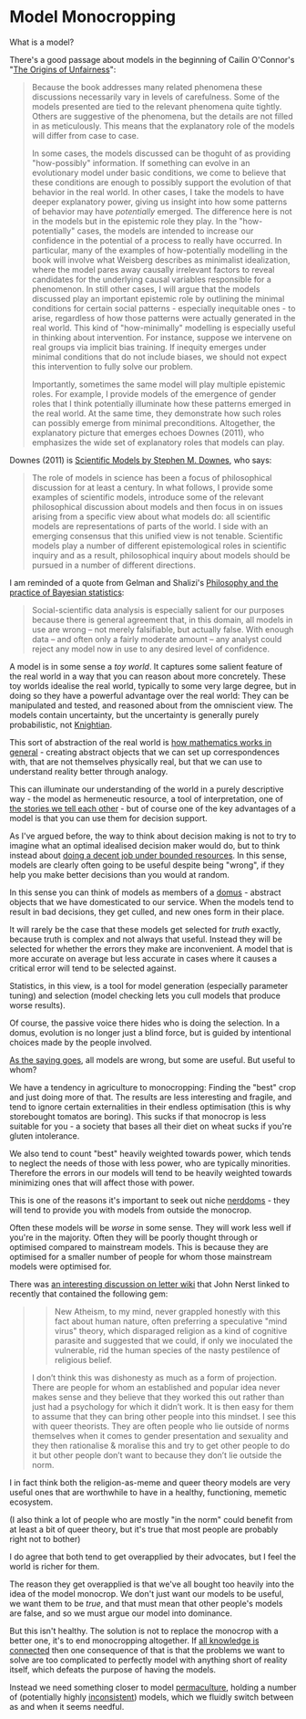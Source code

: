 # Model Monocropping

What is a model?

There's a good passage about models in the beginning of Cailin O'Connor's "[The Origins of Unfairness](https://amzn.to/3c3Ap2Z)":

> Because the book addresses many related phenomena these discussions necessarily vary in levels of carefulness. Some of the models presented are tied to the relevant phenomena quite tightly. Others are suggestive of the phenomena, but the details are not filled in as meticulously. This means that the explanatory role of the models will differ from case to case.
>
> In some cases, the models discussed can be thoguht of as providing "how-possibly" information. If something can evolve in an evolutionary model under basic conditions, we come to believe that these conditions are enough to possibly support the evolution of that behavior in the real world. In other cases, I take the models to have deeper explanatory power, giving us insight into how some patterns of behavior may have *potentially* emerged. The difference here is not in the models but in the epistemic role they play. In the "how-potentially" cases, the models are intended to increase our confidence in the potential of a process to really have occurred. In particular, many of the examples of how-potentially modelling in the book will involve what Weisberg describes as minimalist  idealization, where the model pares away causally irrelevant factors to reveal candidates for the underlying causal variables responsible for a phenomenon. In still other cases, I will argue that the models discussed play an important epistemic role by outlining the minimal conditions for certain social patterns - especially inequitable ones - to arise, regardless of how those patterns were actually generated in the real world. This kind of "how-minimally" modelling is especially useful in thinking about intervention. For instance, suppose we intervene on real groups via implicit bias training. If inequity emerges under minimal conditions that do not include biases, we should not expect this intervention to fully solve our problem.
>
> Importantly, sometimes the same model will play multiple epistemic roles. For example, I provide models of the emergence of gender roles that I think potentially illuminate how these patterns emerged in the real world. At the same time, they demonstrate how such roles can possibly emerge from minimal preconditions. Altogether, the explanatory picture that emerges echoes Downes (2011), who emphasizes the wide set of explanatory roles that models can play.

Downes (2011) is [Scientific Models by Stephen M. Downes](https://onlinelibrary.wiley.com/doi/abs/10.1111/j.1747-9991.2011.00441.x), who says:

> The role of models in science has been a focus of philosophical discussion for at least a century. In what follows, I provide some examples of scientific models, introduce some of the relevant philosophical discussion about models and then focus in on issues arising from a specific view about what models do: all scientific models are representations of parts of the world. I side with an emerging consensus that this unified view is not tenable. Scientific models play a number of different epistemological roles in scientific inquiry and as a result, philosophical inquiry about models should be pursued in a number of different directions.

I am reminded of a quote from Gelman and Shalizi's [Philosophy and the practice of Bayesian statistics](http://www.stat.columbia.edu/~gelman/research/published/philosophy.pdf):

> Social-scientific data analysis is especially salient for our purposes because there is general agreement that, in this domain, all models in use are wrong – not merely falsifiable, but actually false. With enough data – and often only a fairly moderate amount – any analyst could reject any model now in use to any desired level of confidence.

A model is in some sense a *toy world*. It captures some salient feature of the real world in a way that you can reason about more concretely. These toy worlds idealise the real world, typically to some very large degree, but in doing so they have a powerful advantage over the real world: They can be manipulated and tested, and reasoned about from the omniscient view. The models contain uncertainty, but the uncertainty is generally purely probabilistic, not [Knightian](https://en.wikipedia.org/wiki/Knightian_uncertainty).

This sort of abstraction of the real world is [how mathematics works in general](https://notebook.drmaciver.com/posts/2019-02-18-08:58.html) - creating abstract objects that we can set up correspondences with, that are not themselves physically real, but that we can use to understand reality better through analogy.

This can illuminate our understanding of the world in a purely descriptive way - the model as hermeneutic resource, a tool of interpretation, one of [the stories we tell each other](https://notebook.drmaciver.com/posts/2020-04-27-07:57.html) - but of course one of the key advantages of a model is that you can use them for decision support.

As I've argued before, the way to think about decision making is not to try to imagine what an optimal idealised decision maker would do, but to think instead about [doing a decent job under bounded resources](https://notebook.drmaciver.com/posts/2020-02-25-10:39.html). In this sense, models are clearly often going to be useful despite being "wrong", if they help you make better decisions than you would at random.

In this sense you can think of models as members of a [domus](https://notebook.drmaciver.com/posts/2020-04-13-11:35.html) - abstract objects that we have domesticated to our service. When the models tend to result in bad decisions, they get culled, and new ones form in their place.

It will rarely be the case that these models get selected for *truth* exactly, because truth is complex and not always that useful. Instead they will be selected for whether the errors they make are inconvenient. A model that is more accurate on average but less accurate in cases where it causes a critical error will tend to be selected against.

Statistics, in this view, is a tool for model generation (especially parameter tuning) and selection (model checking lets you cull models that produce worse results).

Of course, the passive voice there hides who is doing the selection. In a domus, evolution is no longer just a blind force, but is guided by intentional choices made by the people involved.

[As the saying goes](https://en.wikipedia.org/wiki/All_models_are_wrong), all models are wrong, but some are useful. But useful to whom?

We have a tendency in agriculture to monocropping: Finding the "best" crop and just doing more of that. The results are less interesting and fragile, and tend to ignore certain externalities in their endless optimisation (this is why storebought tomatos are boring). This sucks if that monocrop is less suitable for you - a society that bases all their diet on wheat sucks if you're gluten intolerance.

We also tend to count "best" heavily weighted towards power, which tends to neglect the needs of those with less power, who are typically minorities. Therefore the errors in our models will tend to be heavily weighted towards minimizing ones that will affect those with power.

This is one of the reasons it's important to seek out niche [nerddoms](https://notebook.drmaciver.com/posts/2020-03-07-07:38.html) - they will tend to provide you with models from outside the monocrop.

Often these models will be *worse* in some sense. They will work less well if you're in the majority. Often they will be poorly thought through or optimised compared to mainstream models. This is because they are optimised for a smaller number of people for whom those mainstream models were optimised for.

There was [an interesting discussion on letter wiki](https://letter.wiki/conversation/610) that John Nerst linked to recently that contained the following gem:

> > New Atheism, to my mind, never grappled honestly with this fact about human nature, often preferring a speculative "mind virus" theory, which disparaged religion as a kind of cognitive parasite and suggested that we could, if only we inoculated the vulnerable, rid the human species of the nasty pestilence of religious belief. 
>
> I don’t think this was dishonesty as much as a form of projection. There are people for whom an established and popular idea never makes sense and they believe that they worked this out rather than just had a psychology for which it didn’t work.  It is then easy for them to assume that they can bring other people into this mindset. I see this with queer theorists. They are often people who lie outside of norms themselves when it comes to gender presentation and sexuality and they then rationalise & moralise this and try to get other people to do it but other people don’t want to because they don’t lie outside the norm. 

I in fact think both the religion-as-meme and queer theory models are very useful ones that are worthwhile to have in a healthy, functioning, memetic ecosystem.

(I also think a lot of people who are mostly "in the norm" could benefit from at least a bit of queer theory, but it's true that most people are probably right not to bother)

I do agree that both tend to get overapplied by their advocates, but I feel the world is richer for them.

The reason they get overapplied is that we've all bought too heavily into the idea of the model monocrop. We don't just want our models to be useful, we want them to be *true*, and that must mean that other people's models are false, and so we must argue our model into dominance.

But this isn't healthy. The solution is not to replace the monocrop with a better one, it's to end monocropping altogether. If [all knowledge is connected](https://notebook.drmaciver.com/posts/2020-02-24-10:37.html) then one consequence of that is that the problems we want to solve are too complicated to perfectly model with anything short of reality itself, which defeats the purpose of having the models.

Instead we need something closer to model [permaculture](https://en.wikipedia.org/wiki/Permaculture), holding a number of (potentially highly [inconsistent](https://notebook.lisamcnulty.co.uk/post/writing-20200504/)) models, which we fluidly switch between as and when it seems needful.
